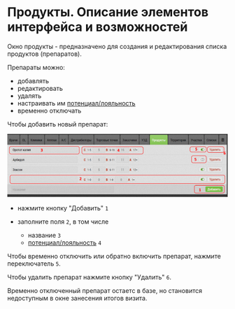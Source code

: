 # Продукты. Описание элементов интерфейса и возможностей

Окно продукты - предназначено для создания и редактирования списка продуктов (препаратов).

Препараты можно:
- добавлять
- редактировать
- удалять
- настраивать им [потенциал/лояльность](database-product-pl.html)
- временно отключать

Чтобы добавить новый препарат: 

![](../images/database-product.png)

- нажмите кнопку "Добавить" `1`
- заполните поля `2`, в том числе

   - название `3`
   - [потенциал/лояльность](database-product-pl.html) `4`

Чтобы временно отключить или обратно включить препарат, нажмите переключатель `5`.

Чтобы удалить препарат нажмите кнопку "Удалить" `6`.

Временно отключенный препарат остаетс в базе, но становится недоступным в окне занесения итогов визита.
